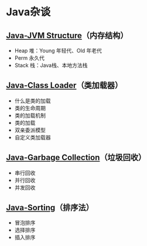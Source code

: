 # Java杂谈

## [Java-JVM Structure](java-example-jvm-structure)（内存结构）

- Heap 堆：Young 年轻代、Old 年老代
- Perm 永久代
- Stack 栈：Java栈、本地方法栈

## [Java-Class Loader](java-example-class-loader)（类加载器）

- 什么是类的加载
- 类的生命周期
- 类的加载机制
- 类的加载
- 双亲委派模型
- 自定义类加载器

## [Java-Garbage Collection](java-example-garbage-collection)（垃圾回收）

- 串行回收
- 并行回收
- 并发回收

## [Java-Sorting](java-example-sorting)（排序法）

- 冒泡排序
- 选择排序
- 插入排序